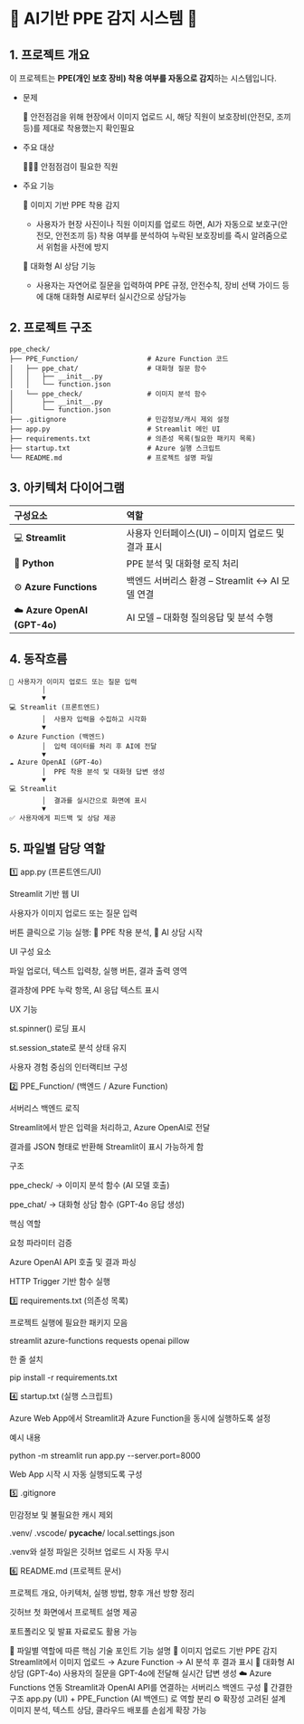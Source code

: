 # 👷 AI기반 PPE 감지 시스템 🦺

## 1. 프로젝트 개요

이 프로젝트는 **PPE(개인 보호 장비) 착용 여부를 자동으로 감지**하는 시스템입니다.

- 문제

  🚫 안전점검을 위해 현장에서 이미지 업로드 시, 해당 직원이 보호장비(안전모, 조끼 등)를 제대로 착용했는지 확인필요

- 주요 대상

  👷🏻‍♀️ 안점점검이 필요한 직원

- 주요 기능

  🔑 이미지 기반 PPE 착용 감지

  - 사용자가 현장 사진이나 직원 이미지를 업로드 하면, AI가 자동으로 보호구(안전모, 안전조끼 등) 착용 여부를 분석하여 누락된 보호장비를 즉시 알려줌으로서 위험을 사전에 방지

  💬 대화형 AI 상담 기능

  - 사용자는 자연어로 질문을 입력하여 PPE 규정, 안전수칙, 장비 선택 가이드 등에 대해 대화형 AI로부터 실시간으로 상담가능

## 2. 프로젝트 구조

```plaintext
ppe_check/
├── PPE_Function/                 # Azure Function 코드
│   ├── ppe_chat/                 # 대화형 질문 함수
│   │   ├── __init__.py
│   │   └── function.json
│   └── ppe_check/                # 이미지 분석 함수
│       ├── __init__.py
│       └── function.json
├── .gitignore                    # 민감정보/캐시 제외 설정
├── app.py                        # Streamlit 메인 UI
├── requirements.txt              # 의존성 목록(필요한 패키지 목록)
├── startup.txt                   # Azure 실행 스크립트
└── README.md                     # 프로젝트 설명 파일

```

## 3. 아키텍처 다이어그램

| 구성요소                     | 역할                                               |
| :--------------------------- | :------------------------------------------------- |
| 💻 **Streamlit**             | 사용자 인터페이스(UI) – 이미지 업로드 및 결과 표시 |
| 🐍 **Python**                | PPE 분석 및 대화형 로직 처리                       |
| ⚙️ **Azure Functions**       | 백엔드 서버리스 환경 – Streamlit ↔ AI 모델 연결    |
| ☁️ **Azure OpenAI (GPT-4o)** | AI 모델 – 대화형 질의응답 및 분석 수행             |

## 4. 동작흐름

```plaintext
👤 사용자가 이미지 업로드 또는 질문 입력
        │
        ▼
💻 Streamlit (프론트엔드)
        │  사용자 입력을 수집하고 시각화
        ▼
⚙️ Azure Function (백엔드)
        │  입력 데이터를 처리 후 AI에 전달
        ▼
☁️ Azure OpenAI (GPT-4o)
        │  PPE 착용 분석 및 대화형 답변 생성
        ▼
💻 Streamlit
        │  결과를 실시간으로 화면에 표시
        ▼
✅ 사용자에게 피드백 및 상담 제공
```

## 5. 파일별 담당 역할

1️⃣ app.py (프론트엔드/UI)

Streamlit 기반 웹 UI

사용자가 이미지 업로드 또는 질문 입력

버튼 클릭으로 기능 실행:
📸 PPE 착용 분석, 💬 AI 상담 시작

UI 구성 요소

파일 업로더, 텍스트 입력창, 실행 버튼, 결과 출력 영역

결과창에 PPE 누락 항목, AI 응답 텍스트 표시

UX 기능

st.spinner() 로딩 표시

st.session_state로 분석 상태 유지

사용자 경험 중심의 인터랙티브 구성

2️⃣ PPE_Function/ (백엔드 / Azure Function)

서버리스 백엔드 로직

Streamlit에서 받은 입력을 처리하고, Azure OpenAI로 전달

결과를 JSON 형태로 반환해 Streamlit이 표시 가능하게 함

구조

ppe_check/ → 이미지 분석 함수 (AI 모델 호출)

ppe_chat/ → 대화형 상담 함수 (GPT-4o 응답 생성)

핵심 역할

요청 파라미터 검증

Azure OpenAI API 호출 및 결과 파싱

HTTP Trigger 기반 함수 실행

3️⃣ requirements.txt (의존성 목록)

프로젝트 실행에 필요한 패키지 모음

streamlit
azure-functions
requests
openai
pillow

한 줄 설치

pip install -r requirements.txt

4️⃣ startup.txt (실행 스크립트)

Azure Web App에서 Streamlit과 Azure Function을 동시에 실행하도록 설정

예시 내용

python -m streamlit run app.py --server.port=8000

Web App 시작 시 자동 실행되도록 구성

5️⃣ .gitignore

민감정보 및 불필요한 캐시 제외

.venv/
.vscode/
**pycache**/
local.settings.json

.venv와 설정 파일은 깃허브 업로드 시 자동 무시

6️⃣ README.md (프로젝트 문서)

프로젝트 개요, 아키텍처, 실행 방법, 향후 개선 방향 정리

깃허브 첫 화면에서 프로젝트 설명 제공

포트폴리오 및 발표 자료로도 활용 가능

🔑 파일별 역할에 따른 핵심 기술 포인트
기능 설명
🧤 이미지 업로드 기반 PPE 감지 Streamlit에서 이미지 업로드 → Azure Function → AI 분석 후 결과 표시
💬 대화형 AI 상담 (GPT-4o) 사용자의 질문을 GPT-4o에 전달해 실시간 답변 생성
☁️ Azure Functions 연동 Streamlit과 OpenAI API를 연결하는 서버리스 백엔드 구성
🧩 간결한 구조 app.py (UI) + PPE_Function (AI 백엔드) 로 역할 분리
⚙️ 확장성 고려된 설계 이미지 분석, 텍스트 상담, 클라우드 배포를 손쉽게 확장 가능
